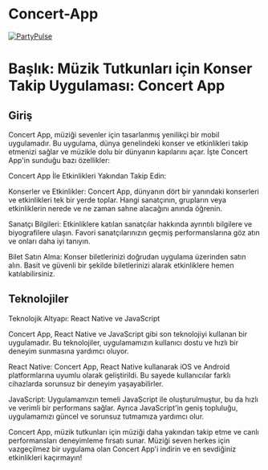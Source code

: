 # Concert-App


[![PartyPulse](https://www.example.com/video_thumbnail.png)](https://www.example.com/video_link.mp4)

<h1>Başlık: Müzik Tutkunları için Konser Takip Uygulaması: Concert App</h1>

<h2>Giriş</h2>

<p>
  Concert App, müziği sevenler için tasarlanmış yenilikçi bir mobil uygulamadır. Bu uygulama, dünya genelindeki konser ve etkinlikleri takip etmenizi sağlar ve müzikle dolu bir dünyanın kapılarını açar. İşte Concert App'in sunduğu bazı özellikler:

Concert App İle Etkinlikleri Yakından Takip Edin:

Konserler ve Etkinlikler: Concert App, dünyanın dört bir yanındaki konserleri ve etkinlikleri tek bir yerde toplar. Hangi sanatçının, grupların veya etkinliklerin nerede ve ne zaman sahne alacağını anında öğrenin.

Sanatçı Bilgileri: Etkinliklere katılan sanatçılar hakkında ayrıntılı bilgilere ve biyografilere ulaşın. Favori sanatçılarınızın geçmiş performanslarına göz atın ve onları daha iyi tanıyın.

Bilet Satın Alma: Konser biletlerinizi doğrudan uygulama üzerinden satın alın. Basit ve güvenli bir şekilde biletlerinizi alarak etkinliklere hemen katılabilirsiniz.
</p>

## Teknolojiler

<p>Teknolojik Altyapı: React Native ve JavaScript

Concert App, React Native ve JavaScript gibi son teknolojiyi kullanan bir uygulamadır. Bu teknolojiler, uygulamamızın kullanıcı dostu ve hızlı bir deneyim sunmasına yardımcı oluyor.

React Native: Concert App, React Native kullanarak iOS ve Android platformlarına uyumlu olarak geliştirildi. Bu sayede kullanıcılar farklı cihazlarda sorunsuz bir deneyim yaşayabilirler.

JavaScript: Uygulamamızın temeli JavaScript ile oluşturulmuştur, bu da hızlı ve verimli bir performans sağlar. Ayrıca JavaScript'in geniş topluluğu, uygulamamızı güncel ve sorunsuz tutmamıza yardımcı olur.

Concert App, müzik tutkunları için müziği daha yakından takip etme ve canlı performansları deneyimleme fırsatı sunar. Müziği seven herkes için vazgeçilmez bir uygulama olan Concert App'i indirin ve en sevdiğiniz etkinlikleri kaçırmayın!

</p>

